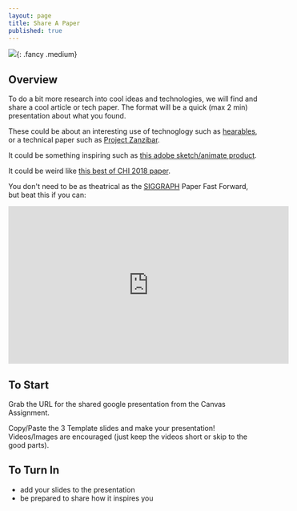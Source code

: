 ```yaml
---
layout: page
title: Share A Paper
published: true
---
```


![](img/schematics.gif){: .fancy .medium}


## Overview

To do a bit more research into cool ideas and technologies, we will find and share a cool article or tech paper. The format will be a quick (max 2 min) presentation about what you found.

These could be about an interesting use of technoglogy such as [hearables](https://www.fastcompany.com/90212065/the-future-is-ear-why-hearables-are-finally-techs-next-big-thing), or a technical paper such as [Project Zanzibar](https://www.microsoft.com/en-us/research/project/project-zanzibar/#!publications). 

It could be something inspiring such as [this adobe sketch/animate product](https://www.sketchbook.com/blog/motion-new-app-sketchbook-pro-members/).

It could be weird like [this best of CHI 2018 paper](https://dl.acm.org/citation.cfm?id=3173574.3173784).

You don't need to be as theatrical as the [SIGGRAPH](https://www.siggraph.org/) Paper Fast Forward, but beat this if you can: 

<iframe width="560" height="315" src="https://www.youtube.com/embed/CV_14aUBxsI?start=4755" frameborder="0" allow="accelerometer; autoplay; encrypted-media; gyroscope; picture-in-picture" allowfullscreen></iframe>


## To Start

Grab the URL for the shared google presentation from the Canvas Assignment.

Copy/Paste the 3 Template slides and make your presentation!  Videos/Images are encouraged (just keep the videos short or skip to the good parts).

## To Turn In

* add your slides to the presentation
* be prepared to share how it inspires you

